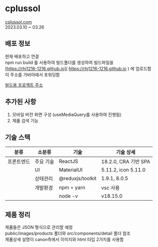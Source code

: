# cplussol

[cplussol.com](http://cplussol.com/) <br />
2023.03.10 ~ 03.26

## 배포 정보
현재 배포하고 연결 <br />
npm run build 를 사용하여 빌드폴더를 생성하여 빌드파일을<br />
[https://rhj1216-1216.github.io]( https://rhj1216-1216.github.io ) 에 업로드함<br />
이 주소를 가비아에서 포워딩함 <br />

[빌드용 프로젝트 주소](https://github.com/rhj1216-1216/rhj1216-1216.github.io)<br />

## 추가된 사항

1. 모바일 버전 화면 구성 (useMediaQuery를 사용하여 진행됨)
2. 제품 검색 기능

## 기술 스택

| 분류       | 소분류    | 기술                 | 기술 상세           |
| ---------- | --------- | -------------------- | -------------------- |
| 프론트엔드 | 주요 기술 | ReactJS              | 18.2.0, CRA 기반 SPA |
|            | UI        | MaterialUI           | 5.11.2, icon 5.11.0  |
|            | 상태관리  | @reduxjs/toolkit     | 1.9.1, 8.0.5        |
|            | 개발환경  | npm + yarn           | vsc 사용             |
|            |         |node -v               |v18.15.0         |
## 제품 정리
제품들은 JSON 형식으로 관리할 예정<br />
public/images/products 폴더와 src/components/detail 폴더 참조<br />
제품상세 설명이 canon측에서 이미지와 html 타입 2가지를 사용함<br />

